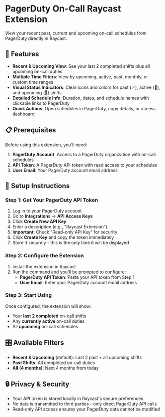 # PagerDuty On-Call Raycast Extension

View your recent past, current and upcoming on-call schedules from PagerDuty directly in Raycast.

## 🚀 Features

- **Recent & Upcoming View**: See your last 2 completed shifts plus all upcoming on-call duties
- **Multiple Time Filters**: View by upcoming, active, past, monthly, or custom time ranges
- **Visual Status Indicators**: Clear icons and colors for past (✓), active (🔴), and upcoming (🔵) shifts
- **Detailed Schedule Info**: Duration, dates, and schedule names with clickable links to PagerDuty
- **Quick Actions**: Open schedules in PagerDuty, copy details, or access dashboard

## 📋 Prerequisites

Before using this extension, you'll need:

1. **PagerDuty Account**: Access to a PagerDuty organization with on-call schedules
2. **API Token**: A PagerDuty API token with read access to your schedules
3. **User Email**: Your PagerDuty account email address

## 🔧 Setup Instructions

### Step 1: Get Your PagerDuty API Token

1. Log in to your PagerDuty account
2. Go to **Integrations** → **API Access Keys**
3. Click **Create New API Key**
4. Enter a description (e.g., "Raycast Extension")
5. **Important**: Check "Read-only API Key" for security
6. Click **Create Key** and copy the token immediately
7. Store it securely - this is the only time it will be displayed

### Step 2: Configure the Extension

1. Install the extension in Raycast
2. Run the command and you'll be prompted to configure:
   - **PagerDuty API Token**: Paste your API token from Step 1
   - **User Email**: Enter your PagerDuty account email address

### Step 3: Start Using

Once configured, the extension will show:

- Your **last 2 completed** on-call shifts
- Any **currently active** on-call duties
- All **upcoming** on-call schedules

## 🎛️ Available Filters

- **Recent & Upcoming** (default): Last 2 past + all upcoming shifts
- **Past Shifts**: All completed on-call duties
- **All (4 months)**: Next 4 months from today

## 🔒 Privacy & Security

- Your API token is stored locally in Raycast's secure preferences
- No data is transmitted to third parties - only direct PagerDuty API calls
- Read-only API access ensures your PagerDuty data cannot be modified
